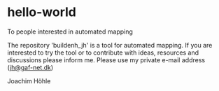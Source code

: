 # hello-world

To people interested in automated mapping

The repository 'buildenh_jh' is a tool for automated mapping.
If you are interested to try the tool or to contribute with ideas, resources and discussions please inform me.
Please use my private e-mail address (jh@gaf-net.dk)

Joachim Höhle
